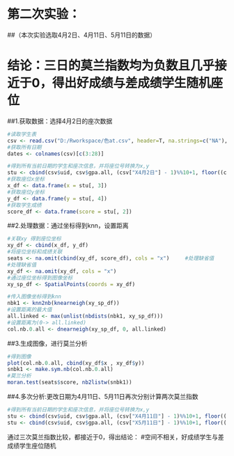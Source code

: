 # 第二次实验：
##（本次实验选取4月2日、4月11日、5月11日的数据）
# 结论：三日的莫兰指数均为负数且几乎接近于0，得出好成绩与差成绩学生随机座位
##1.获取数据：选择4月2日的座次数据
```R
#读取学生表
csv <- read.csv("D:/Rworkspace/色at.csv", header=T, na.strings=c("NA"), sep=',') 
#获取所有日期
dates <- colnames(csv)[c(3:28)]       

#得到所有当前日期的学生和座次信息，并将座位号转换为x,y
stu <- cbind(csv$uid, csv$gpa.all, (csv["X4月2日"] - 1)%%10+1, floor((csv["X4月2日"] - 1)/10+1)) 
#获取座位x坐标
x_df <- data.frame(x = stu[, 3])
#获取座位y坐标
y_df <- data.frame(y = stu[, 4])
#获取学生成绩
score_df <- data.frame(score = stu[, 2]) 
```
##2.处理数据：通过坐标得到knn，设置距离
```R
#关联xy 得到座位坐标
xy_df <- cbind(x_df, y_df)
#将座位坐标和成绩关联
seats <- na.omit(cbind(xy_df, score_df), cols = "x")     #处理缺省值
#处理缺省值
xy_df <- na.omit(xy_df, cols = "x") 
#通过座位坐标得到图像坐标
xy_sp_df <- SpatialPoints(coords = xy_df) 

#传入图像坐标得到knn
nbk1 <- knn2nb(knearneigh(xy_sp_df))
#设置距离的最大值
all.linked <- max(unlist(nbdists(nbk1, xy_sp_df)))
#设置距离为(0-> all.linked)
col.nb.0.all <- dnearneigh(xy_sp_df, 0, all.linked)
```
##3.生成图像，进行莫兰分析
```R
#得到图像
plot(col.nb.0.all, cbind(xy_df$x , xy_df$y))
snbk1 <- make.sym.nb(col.nb.0.all)
#莫兰分析
moran.test(seats$score, nb2listw(snbk1))
```
##4.多次分析:更改日期为4月11日、5月11日再次分别计算两次莫兰指数
```R
#得到所有当前日期的学生和座次信息，并将座位号转换为x,y
stu <- cbind(csv$uid, csv$gpa.all, (csv["X4月11日"] - 1)%%10+1, floor((csv["X4月11日"] - 1)/10+1))
stu <- cbind(csv$uid, csv$gpa.all, (csv["X5月11日"] - 1)%%10+1, floor((csv["X5月11日"] - 1)/10+1)) 
```
通过三次莫兰指数比较，都接近于0，得出结论：
#空间不相关，好成绩学生与差成绩学生座位随机
